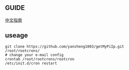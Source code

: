 ## GUIDE

[中文指南](http://www.kawabangga.com/posts/1398) 

## useage
	git clone https://github.com/yansheng1003/getMyPiIp.git /root/rootcrons/
	# change your e-mail config
	crontab /root/rootcrons/rootcron
	/etc/init.d/cron restart
	
